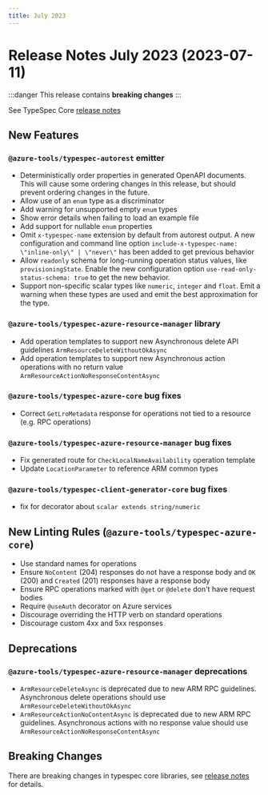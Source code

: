 ```yaml
---
title: July 2023
---
```


# Release Notes July 2023 (2023-07-11)

:::danger
This release contains **breaking changes**
:::

See TypeSpec Core [release notes](https://microsoft.github.io/typespec/release-notes/release-2023-07-11)

## New Features

### `@azure-tools/typespec-autorest` emitter

- Deterministically order properties in generated OpenAPI documents. This will cause some ordering changes in this release, but should prevent ordering changes in the future.
- Allow use of an `enum` type as a discriminator
- Add warning for unsupported empty `enum` types
- Show error details when failing to load an example file
- Add support for nullable `enum` properties
- Omit `x-typespec-name` extension by default from autorest output. A new configuration and command line option `include-x-typespec-name: \"inline-only\" | \"never\"` has been added to get previous behavior
- Allow `readonly` schema for long-running operation status values, like `provisioningState`. Enable the new configuration option `use-read-only-status-schema: true` to get the new behavior.
- Support non-specific scalar types like `numeric`, `integer` and `float`. Emit a warning when these types are used and emit the best approximation for the type.

### `@azure-tools/typespec-azure-resource-manager` library

- Add operation templates to support new Asynchronous delete API guidelines `ArmResourceDeleteWithoutOkAsync`
- Add operation templates to support new Asynchronous action operations with no return value `ArmResourceActionNoResponseContentAsync`

### `@azure-tools/typespec-azure-core` bug fixes

- Correct `GetLroMetadata` response for operations not tied to a resource (e.g. RPC operations)

### `@azure-tools/typespec-azure-resource-manager` bug fixes

- Fix generated route for `CheckLocalNameAvailability` operation template
- Update `LocationParameter` to reference ARM common types

### `@azure-tools/typespec-client-generator-core` bug fixes

- fix for decorator about `scalar extends string/numeric`

## New Linting Rules (`@azure-tools/typespec-azure-core`)

- Use standard names for operations
- Ensure `NoContent` (204) responses do not have a response body and `OK` (200) and `Created` (201) responses have a response body
- Ensure RPC operations marked with `@get` or `@delete` don't have request bodies
- Require `@useAuth` decorator on Azure services
- Discourage overriding the HTTP verb on standard operations
- Discourage custom 4xx and 5xx responses

## Deprecations

### `@azure-tools/typespec-azure-resource-manager` deprecations

- `ArmResourceDeleteAsync` is deprecated due to new ARM RPC guidelines. Asynchronous delete operations should use `ArmResourceDeleteWithoutOkAsync`
- `ArmResourceActionNoContentAsync` is deprecated due to new ARM RPC guidelines. Asynchronous actions with no response value should use `ArmResourceActionNoResponseContentAsync`

## Breaking Changes

There are breaking changes in typespec core libraries, see [release notes](https://microsoft.github.io/typespec/release-notes/release-2023-07-11) for details.
